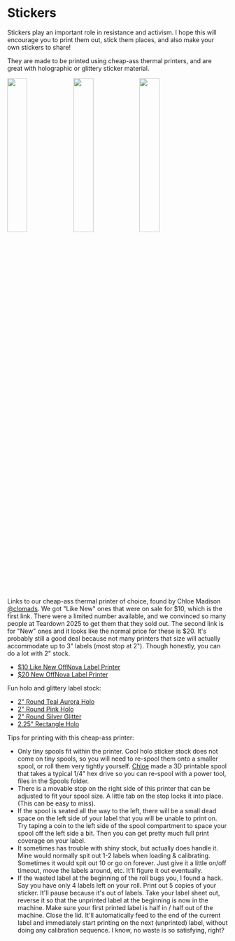 # Stickers
Stickers play an important role in resistance and activism.  I hope this will encourage you to print them out, stick them places, and also make your own stickers to share!

They are made to be printed using cheap-ass thermal printers, and are great with holographic or glittery sticker material.

<img src="https://github.com/user-attachments/assets/6541d0f1-6304-4993-82d9-91ae36810ff6" width="30%" height="30%" /><img src="https://github.com/user-attachments/assets/9bd0e61b-3857-4952-a8c4-6b66c124f73a" width="30%" height="30%" /><img src="https://github.com/user-attachments/assets/10eebe30-84f2-4073-bb4a-ee3956b85f8e" width="30%" height="30%" />

Links to our cheap-ass thermal printer of choice, found by Chloe Madison [@clomads](https://github.com/clomads/).  We got "Like New" ones that were on sale for $10, which is the first link.  There were a limited number available, and we convinced so many people at Teardown 2025 to get them that they sold out.  The second link is for "New" ones and it looks like the normal price for these is $20.  It's probably still a good deal because not many printers that size will actually accommodate up to 3" labels (most stop at 2").  Though honestly, you can do a lot with 2" stock.
* [$10 Like New OffNova Label Printer](https://www.amazon.com/dp/B0CKYX4FX5/ref=cm_sw_r_as_gl_api_gl_i_C6WSFXYAM523DG64JZHY?linkCode=ml1&tag=vdbx-qr-20&linkId=94e6a0a12e4bc0de632093cd8a7b5cc5)
* [$20 New OffNova Label Printer](https://www.amazon.com/dp/B0DQKPC5BX/ref=cm_sw_r_as_gl_api_gl_i_M9MB3QGC56B71RG7M8GA?linkCode=ml1&tag=vdbx-qr-20&linkId=0fc766468aa95c016433a49438c1b1f6)


Fun holo and glittery label stock:
* [2" Round Teal Aurora Holo](https://www.amazon.com/dp/B0DQPXH1VK)
* [2" Round Pink Holo](https://www.amazon.com/dp/B0DHCQ72FY)
* [2" Round Silver Glitter](https://www.amazon.com/dp/B0DPFKJ8M9)
* [2.25" Rectangle Holo](https://www.amazon.com/dp/B0C9ZBQ2BS)


Tips for printing with this cheap-ass printer:
* Only tiny spools fit within the printer.  Cool holo sticker stock does not come on tiny spools, so you will need to re-spool them onto a smaller spool, or roll them very tightly yourself.  [Chloe](https://github.com/clomads/) made a 3D printable spool that takes a typical 1/4" hex drive so you can re-spool with a power tool, files in the Spools folder.
* There is a movable stop on the right side of this printer that can be adjusted to fit your spool size.  A little tab on the stop locks it into place. (This can be easy to miss).
* If the spool is seated all the way to the left, there will be a small dead space on the left side of your label that you will be unable to print on.  Try taping a coin to the left side of the spool compartment to space your spool off the left side a bit.  Then you can get pretty much full print coverage on your label.
* It sometimes has trouble with shiny stock, but actually does handle it.  Mine would normally spit out 1-2 labels when loading & calibrating.  Sometimes it would spit out 10 or go on forever.  Just give it a little on/off timeout, move the labels around, etc.  It'll figure it out eventually.
* If the wasted label at the beginning of the roll bugs you, I found a hack.  Say you have only 4 labels left on your roll.  Print out 5 copies of your sticker.  It'll pause because it's out of labels.  Take your label sheet out, reverse it so that the unprinted label at the beginning is now in the machine.  Make sure your first printed label is half in / half out of the machine.  Close the lid.  It'll automatically feed to the end of the current label and immediately start printing on the next (unprinted) label, without doing any calibration sequence.  I know, no waste is so satisfying, right?



